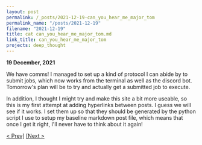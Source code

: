 ```yaml
---
layout: post
permalink: /_posts/2021-12-19-can_you_hear_me_major_tom
permalink_name: "/posts/2021-12-19"
filename: "2021-12-19"
title: cat can_you_hear_me_major_tom.md
link_title: can_you_hear_me_major_tom
projects: deep_thought
---
```

**19 December, 2021**

We have comms! I managed to set up a kind of protocol I can abide by to submit jobs, which now works from the terminal as well as the discord bot. Tomorrow's plan will be to try and actually get a submitted job to execute.

In addition, I thought I might try and make this site a bit more useable, so this is my first attempt at adding hyperlinks between posts. I guess we will see if it works. I set them up so that they should be generated by the python script I use to setup my baseline markdown post file, which means that once I get it right, I'll never have to think about it again!

[< Prev\]](/posts/2021-12-18-ground_control_to_major_tom)    [\[Next >](/posts/NEXT_POST)
